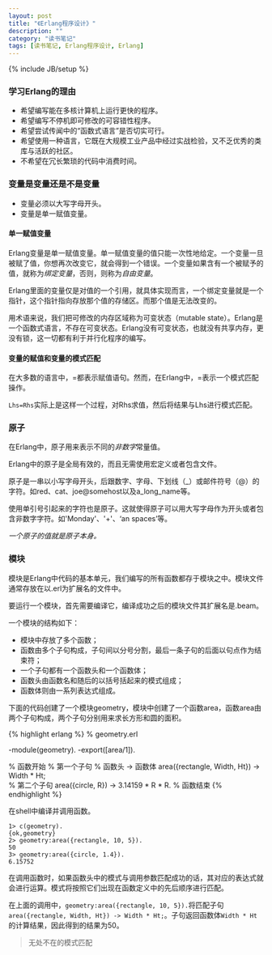```yaml
---
layout: post
title: "《Erlang程序设计》"
description: ""
category: "读书笔记"
tags: [读书笔记, Erlang程序设计, Erlang]
---
```

{% include JB/setup %}

### 学习Erlang的理由

* 希望编写能在多核计算机上运行更快的程序。
* 希望编写不停机即可修改的可容错性程序。
* 希望尝试传闻中的“函数式语言”是否切实可行。
* 希望使用一种语言，它既在大规模工业产品中经过实战检验，又不乏优秀的类库与活跃的社区。
* 不希望在冗长繁琐的代码中消费时间。

### 变量是变量还是不是变量

* 变量必须以大写字母开头。
* 变量是单一赋值变量。

#### 单一赋值变量

Erlang变量是单一赋值变量。单一赋值变量的值只能一次性地给定。一个变量一旦被赋了值，你想再次改变它，就会得到一个错误。一个变量如果含有一个被赋予的值，就称为*绑定变量*，否则，则称为*自由变量*。

Erlang里面的变量仅是对值的一个引用，就具体实现而言，一个绑定变量就是一个指针，这个指针指向存放那个值的存储区。而那个值是无法改变的。

用术语来说，我们把可修改的内存区域称为可变状态（mutable state）。Erlang是一个函数式语言，不存在可变状态。Erlang没有可变状态，也就没有共享内存，更没有锁，这一切都有利于并行化程序的编写。

#### 变量的赋值和变量的模式匹配

在大多数的语言中，=都表示赋值语句。然而，在Erlang中，=表示一个模式匹配操作。

`Lhs=Rhs`实际上是这样一个过程，对Rhs求值，然后将结果与Lhs进行模式匹配。

### 原子

在Erlang中，原子用来表示不同的*非数字*常量值。

Erlang中的原子是全局有效的，而且无需使用宏定义或者包含文件。

原子是一串以小写字母开头，后跟数字、字母、下划线（_）或邮件符号（@）的字符。如red、cat、joe@somehost以及a_long_name等。

使用单引号引起来的字符也是原子。这就使得原子可以用大写字母作为开头或者包含非数字字符。如'Monday'、'+'、‘an spaces’等。

*一个原子的值就是原子本身。*

### 模块

模块是Erlang中代码的基本单元，我们编写的所有函数都存于模块之中。模块文件通常存放在以.erl为扩展名的文件中。

要运行一个模块，首先需要编译它，编译成功之后的模块文件其扩展名是.beam。

一个模块的结构如下：

* 模块中存放了多个函数；
* 函数由多个子句构成，子句间以分号分割，最后一条子句的后面以句点作为结束符；
* 一个子句都有一个函数头和一个函数体；
* 函数头由函数名和随后的以括号括起来的模式组成；
* 函数体则由一系列表达式组成。

下面的代码创建了一个模块geometry，模块中创建了一个函数area，函数area由两个子句构成，两个子句分别用来求长方形和圆的面积。

{% highlight erlang %}
% geometry.erl

-module(geometry).
-export([area/1]).

% 函数开始
% 第一个子句
% 函数头 -> 函数体
area({rectangle, Width, Ht})	-> Width * Ht;	
% 第二个子句
area({circle, R})				-> 3.14159 * R * R.
% 函数结束
{% endhighlight %}

在shell中编译并调用函数。

	1> c(geometry).
	{ok,geometry}
	2> geometry:area({rectangle, 10, 5}).
	50
	3> geometry:area({circle, 1.4}).
	6.15752

在调用函数时，如果函数头中的模式与调用参数匹配成功的话，其对应的表达式就会进行运算。模式将按照它们出现在函数定义中的先后顺序进行匹配。

在上面的调用中，`geometry:area({rectangle, 10, 5}).`将匹配子句`area({rectangle, Width, Ht}) -> Width * Ht;`。子句返回函数体`Width * Ht`的计算结果，因此得到的结果为50。

> 无处不在的模式匹配

